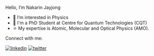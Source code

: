 
Hello, I’m Nakarin Jayjong
- 👀 I’m interested in Physics
- 📖 I'm a PhD Student at Centre for Quantum Technologies (CQT)
- ⚛️ My expertise is Atomic, Molecular and Optical Physics (AMO).

Connect with me:

[![linkedin](https://img.shields.io/badge/LinkedIn-0077B5?style=for-the-badge&logo=linkedin&logoColor=white)](https://www.linkedin.com/in/nakarin-jayjong-26b963207/) [![twitter](https://img.shields.io/badge/Twitter-1DA1F2?style=for-the-badge&logo=twitter&logoColor=white)](https://twitter.com/NJayjong)
